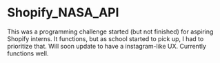 # Shopify_NASA_API
This was a programming challenge started (but not finished) for aspiring Shopify interns. It functions, but as school started to pick up, I had to prioritize that. Will soon update to have a instagram-like UX. Currently functions well. 
